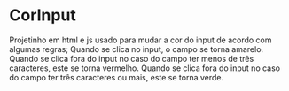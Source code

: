 # CorInput
Projetinho em html e js usado para mudar a cor do input de acordo com algumas regras;
Quando se clica no input, o campo se torna amarelo.
Quando se clica fora do input no caso do campo ter menos de três caracteres, este se torna vermelho. 
Quando se clica fora do input no caso do campo ter três caracteres ou mais, este se torna verde.
